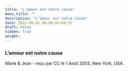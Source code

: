 ```yaml
---
title: "L’amour est notre cause"
menu_title: ""
description: "L’amour est notre cause"
date: 2022-06-01 06:00:01+00:57
draft: False
hidden: True
weight:
---
```

### L’amour est notre cause

Marie & Jean - reçu par CC le 1 Août 2003, New York, USA.



